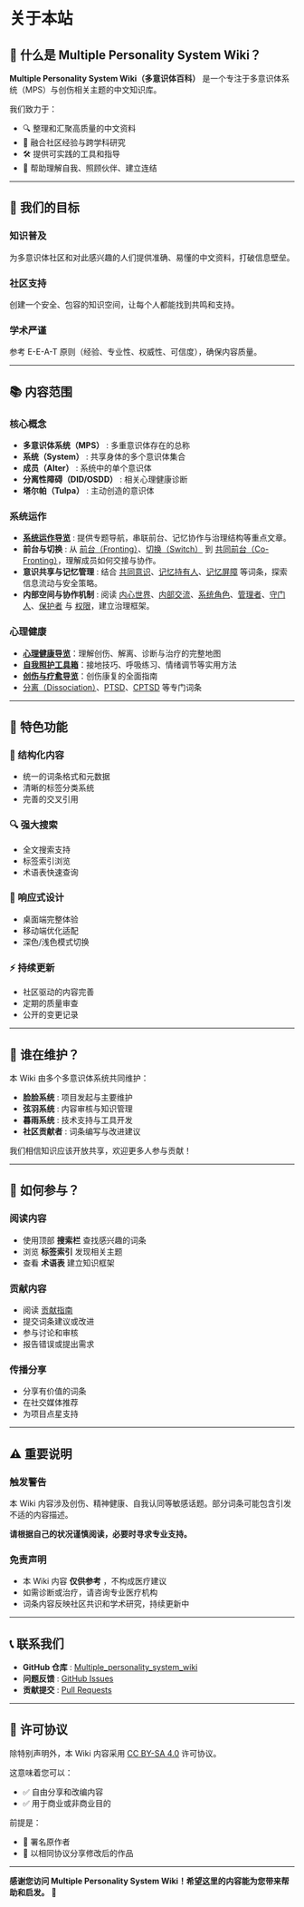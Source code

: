 # 关于本站

## 📖 什么是 Multiple Personality System Wiki？

**Multiple Personality System Wiki（多意识体百科）** 是一个专注于多意识体系统（MPS）与创伤相关主题的中文知识库。

我们致力于：

- 🔍 整理和汇聚高质量的中文资料
- 🤝 融合社区经验与跨学科研究
- 🛠️ 提供可实践的工具和指导
- 🌈 帮助理解自我、照顾伙伴、建立连结

---

## 🎯 我们的目标

### 知识普及

为多意识体社区和对此感兴趣的人们提供准确、易懂的中文资料，打破信息壁垒。

### 社区支持

创建一个安全、包容的知识空间，让每个人都能找到共鸣和支持。

### 学术严谨

参考 E-E-A-T 原则（经验、专业性、权威性、可信度），确保内容质量。

---

## 📚 内容范围

### 核心概念

- **多意识体系统（MPS）** : 多重意识体存在的总称
- **系统（System）** : 共享身体的多个意识体集合
- **成员（Alter）** : 系统中的单个意识体
- **分离性障碍（DID/OSDD）** : 相关心理健康诊断
- **塔尔帕（Tulpa）** : 主动创造的意识体

### 系统运作

- [**系统运作导览**](entries/System-Operations.md) : 提供专题导航，串联前台、记忆协作与治理结构等重点文章。
- **前台与切换** : 从 [前台（Fronting）](entries/Front-Fronting.md)、[切换（Switch）](entries/Switch.md) 到 [共同前台（Co-Fronting）](entries/Co-Fronting.md)，理解成员如何交接与协作。
- **意识共享与记忆管理** : 结合 [共同意识](entries/Co-Consciousness.md)、[记忆持有人](entries/Memory-Holder.md)、[记忆屏障](entries/Memory-Shielding.md) 等词条，探索信息流动与安全策略。
- **内部空间与协作机制** : 阅读 [内心世界](entries/Headspace-Inner-World.md)、[内部交流](entries/Internal-Communication.md)、[系统角色](entries/System-Roles.md)、[管理者](entries/Admin.md)、[守门人](entries/Gatekeeper.md)、[保护者](entries/Protector.md) 与 [权限](entries/Permissions.md)，建立治理框架。

### 心理健康

- [**心理健康导览**](entries/Mental-Health-Guide.md)：理解创伤、解离、诊断与治疗的完整地图
- [**自我照护工具箱**](entries/Self-Care-Toolkit.md)：接地技巧、呼吸练习、情绪调节等实用方法
- [**创伤与疗愈导览**](entries/Trauma-Healing-Guide.md)：创伤康复的全面指南
- [分离（Dissociation）](entries/Dissociation.md)、[PTSD](entries/PTSD.md)、[CPTSD](entries/CPTSD.md) 等专门词条

---

## 🌟 特色功能

### 📑 结构化内容

- 统一的词条格式和元数据
- 清晰的标签分类系统
- 完善的交叉引用

### 🔍 强大搜索

- 全文搜索支持
- 标签索引浏览
- 术语表快速查询

### 📱 响应式设计

- 桌面端完整体验
- 移动端优化适配
- 深色/浅色模式切换

### ⚡ 持续更新

- 社区驱动的内容完善
- 定期的质量审查
- 公开的变更记录

---

## 👥 谁在维护？

本 Wiki 由多个多意识体系统共同维护：

- **脸脸系统** : 项目发起与主要维护
- **弦羽系统** : 内容审核与知识管理
- **暮雨系统** : 技术支持与工具开发
- **社区贡献者** : 词条编写与改进建议

我们相信知识应该开放共享，欢迎更多人参与贡献！

---

## 🤝 如何参与？

### 阅读内容

- 使用顶部 **搜索栏** 查找感兴趣的词条
- 浏览 **标签索引** 发现相关主题
- 查看 **术语表** 建立知识框架

### 贡献内容

- 阅读 [贡献指南](contributing/index.md)
- 提交词条建议或改进
- 参与讨论和审核
- 报告错误或提出需求

### 传播分享

- 分享有价值的词条
- 在社交媒体推荐
- 为项目点星支持

---

## ⚠️ 重要说明

### 触发警告

本 Wiki 内容涉及创伤、精神健康、自我认同等敏感话题。部分词条可能包含引发不适的内容描述。

**请根据自己的状况谨慎阅读，必要时寻求专业支持。**

### 免责声明

- 本 Wiki 内容 **仅供参考** ，不构成医疗建议
- 如需诊断或治疗，请咨询专业医疗机构
- 词条内容反映社区共识和学术研究，持续更新中

---

## 📞 联系我们

- **GitHub 仓库** : [Multiple_personality_system_wiki](https://github.com/mps-team-cn/Multiple_personality_system_wiki)
- **问题反馈** : [GitHub Issues](https://github.com/mps-team-cn/Multiple_personality_system_wiki/issues)
- **贡献提交** : [Pull Requests](https://github.com/mps-team-cn/Multiple_personality_system_wiki/pulls)

---

## 📄 许可协议

除特别声明外，本 Wiki 内容采用 [CC BY-SA 4.0](https://creativecommons.org/licenses/by-sa/4.0/) 许可协议。

这意味着您可以：

- ✅ 自由分享和改编内容
- ✅ 用于商业或非商业目的

前提是：

- 📝 署名原作者
- 🔄 以相同协议分享修改后的作品

---

**感谢您访问 Multiple Personality System Wiki！希望这里的内容能为您带来帮助和启发。** 💙
